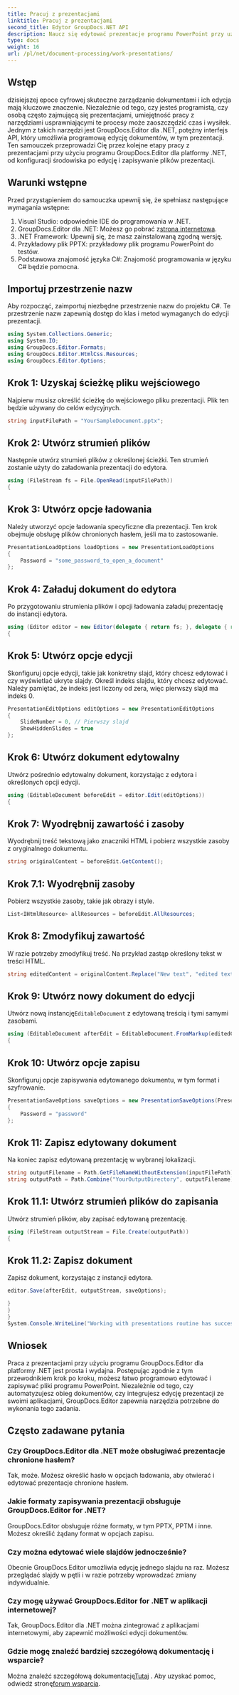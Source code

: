 ```yaml
---
title: Pracuj z prezentacjami
linktitle: Pracuj z prezentacjami
second_title: Edytor GroupDocs.NET API
description: Naucz się edytować prezentacje programu PowerPoint przy użyciu programu GroupDocs.Editor dla platformy .NET. Postępuj zgodnie z tym przewodnikiem krok po kroku, aby usprawnić proces edycji dokumentu.
type: docs
weight: 16
url: /pl/net/document-processing/work-presentations/
---
```

## Wstęp
dzisiejszej epoce cyfrowej skuteczne zarządzanie dokumentami i ich edycja mają kluczowe znaczenie. Niezależnie od tego, czy jesteś programistą, czy osobą często zajmującą się prezentacjami, umiejętność pracy z narzędziami usprawniającymi te procesy może zaoszczędzić czas i wysiłek. Jednym z takich narzędzi jest GroupDocs.Editor dla .NET, potężny interfejs API, który umożliwia programową edycję dokumentów, w tym prezentacji. Ten samouczek przeprowadzi Cię przez kolejne etapy pracy z prezentacjami przy użyciu programu GroupDocs.Editor dla platformy .NET, od konfiguracji środowiska po edycję i zapisywanie plików prezentacji.
## Warunki wstępne
Przed przystąpieniem do samouczka upewnij się, że spełniasz następujące wymagania wstępne:
1. Visual Studio: odpowiednie IDE do programowania w .NET.
2.  GroupDocs.Editor dla .NET: Możesz go pobrać z[strona internetowa](https://releases.groupdocs.com/editor/net/).
3. .NET Framework: Upewnij się, że masz zainstalowaną zgodną wersję.
4. Przykładowy plik PPTX: przykładowy plik programu PowerPoint do testów.
5. Podstawowa znajomość języka C#: Znajomość programowania w języku C# będzie pomocna.
## Importuj przestrzenie nazw
Aby rozpocząć, zaimportuj niezbędne przestrzenie nazw do projektu C#. Te przestrzenie nazw zapewnią dostęp do klas i metod wymaganych do edycji prezentacji.
```csharp
using System.Collections.Generic;
using System.IO;
using GroupDocs.Editor.Formats;
using GroupDocs.Editor.HtmlCss.Resources;
using GroupDocs.Editor.Options;
```
## Krok 1: Uzyskaj ścieżkę pliku wejściowego
Najpierw musisz określić ścieżkę do wejściowego pliku prezentacji. Plik ten będzie używany do celów edycyjnych.
```csharp
string inputFilePath = "YourSampleDocument.pptx";
```
## Krok 2: Utwórz strumień plików
Następnie utwórz strumień plików z określonej ścieżki. Ten strumień zostanie użyty do załadowania prezentacji do edytora.
```csharp
using (FileStream fs = File.OpenRead(inputFilePath))
{
```
## Krok 3: Utwórz opcje ładowania
Należy utworzyć opcje ładowania specyficzne dla prezentacji. Ten krok obejmuje obsługę plików chronionych hasłem, jeśli ma to zastosowanie.

```csharp
PresentationLoadOptions loadOptions = new PresentationLoadOptions
{
    Password = "some_password_to_open_a_document"
};
```
## Krok 4: Załaduj dokument do edytora
Po przygotowaniu strumienia plików i opcji ładowania załaduj prezentację do instancji edytora.
```csharp
using (Editor editor = new Editor(delegate { return fs; }, delegate { return loadOptions; }))
{
```
## Krok 5: Utwórz opcje edycji
Skonfiguruj opcje edycji, takie jak konkretny slajd, który chcesz edytować i czy wyświetlać ukryte slajdy.
Określ indeks slajdu, który chcesz edytować. Należy pamiętać, że indeks jest liczony od zera, więc pierwszy slajd ma indeks 0.
```csharp
PresentationEditOptions editOptions = new PresentationEditOptions
{
    SlideNumber = 0, // Pierwszy slajd
    ShowHiddenSlides = true
};
```
## Krok 6: Utwórz dokument edytowalny
Utwórz pośrednio edytowalny dokument, korzystając z edytora i określonych opcji edycji.
```csharp
using (EditableDocument beforeEdit = editor.Edit(editOptions))
{
```
## Krok 7: Wyodrębnij zawartość i zasoby
Wyodrębnij treść tekstową jako znaczniki HTML i pobierz wszystkie zasoby z oryginalnego dokumentu.
```csharp
string originalContent = beforeEdit.GetContent();
```
## Krok 7.1: Wyodrębnij zasoby
Pobierz wszystkie zasoby, takie jak obrazy i style.
```csharp
List<IHtmlResource> allResources = beforeEdit.AllResources;
```
## Krok 8: Zmodyfikuj zawartość
W razie potrzeby zmodyfikuj treść. Na przykład zastąp określony tekst w treści HTML.
```csharp
string editedContent = originalContent.Replace("New text", "edited text");
```
## Krok 9: Utwórz nowy dokument do edycji
 Utwórz nową instancję`EditableDocument` z edytowaną treścią i tymi samymi zasobami.
```csharp
using (EditableDocument afterEdit = EditableDocument.FromMarkup(editedContent, allResources))
{
```
## Krok 10: Utwórz opcje zapisu
Skonfiguruj opcje zapisywania edytowanego dokumentu, w tym format i szyfrowanie.
```csharp
PresentationSaveOptions saveOptions = new PresentationSaveOptions(PresentationFormats.Pptm)
{
    Password = "password"
};
```
## Krok 11: Zapisz edytowany dokument
Na koniec zapisz edytowaną prezentację w wybranej lokalizacji.

```csharp
string outputFilename = Path.GetFileNameWithoutExtension(inputFilePath) + "." + saveOptions.OutputFormat.Extension;
string outputPath = Path.Combine("YourOutputDirectory", outputFilename);
```
## Krok 11.1: Utwórz strumień plików do zapisania
Utwórz strumień plików, aby zapisać edytowaną prezentację.
```csharp
using (FileStream outputStream = File.Create(outputPath))
{
```
## Krok 11.2: Zapisz dokument
Zapisz dokument, korzystając z instancji edytora.
```csharp
editor.Save(afterEdit, outputStream, saveOptions);
```
```csharp
}
}
}
System.Console.WriteLine("Working with presentations routine has successfully finished");
```
## Wniosek
Praca z prezentacjami przy użyciu programu GroupDocs.Editor dla platformy .NET jest prosta i wydajna. Postępując zgodnie z tym przewodnikiem krok po kroku, możesz łatwo programowo edytować i zapisywać pliki programu PowerPoint. Niezależnie od tego, czy automatyzujesz obieg dokumentów, czy integrujesz edycję prezentacji ze swoimi aplikacjami, GroupDocs.Editor zapewnia narzędzia potrzebne do wykonania tego zadania.
## Często zadawane pytania
### Czy GroupDocs.Editor dla .NET może obsługiwać prezentacje chronione hasłem?
Tak, może. Możesz określić hasło w opcjach ładowania, aby otwierać i edytować prezentacje chronione hasłem.
### Jakie formaty zapisywania prezentacji obsługuje GroupDocs.Editor for .NET?
GroupDocs.Editor obsługuje różne formaty, w tym PPTX, PPTM i inne. Możesz określić żądany format w opcjach zapisu.
### Czy można edytować wiele slajdów jednocześnie?
Obecnie GroupDocs.Editor umożliwia edycję jednego slajdu na raz. Możesz przeglądać slajdy w pętli i w razie potrzeby wprowadzać zmiany indywidualnie.
### Czy mogę używać GroupDocs.Editor for .NET w aplikacji internetowej?
Tak, GroupDocs.Editor dla .NET można zintegrować z aplikacjami internetowymi, aby zapewnić możliwości edycji dokumentów.
### Gdzie mogę znaleźć bardziej szczegółową dokumentację i wsparcie?
 Można znaleźć szczegółową dokumentację[Tutaj](https://reference.groupdocs.com/editor/net/) . Aby uzyskać pomoc, odwiedź stronę[forum wsparcia](https://forum.groupdocs.com/c/editor/20).